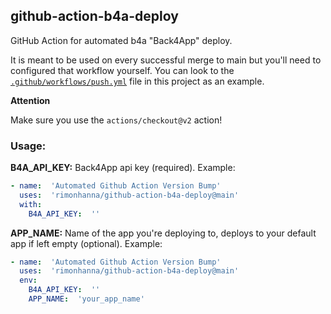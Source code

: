 ## github-action-b4a-deploy

GitHub Action for automated b4a "Back4App" deploy.

It is meant to be used on every successful merge to main but 
you'll need to configured that workflow yourself. You can look to the
[`.github/workflows/push.yml`](./.github/workflows/push.yml) file in this project as an example.

**Attention**

Make sure you use the `actions/checkout@v2` action!

### Usage:
**B4A_API_KEY:** Back4App api key  (required). Example:
```yaml
- name:  'Automated Github Action Version Bump'
  uses:  'rimonhanna/github-action-b4a-deploy@main'
  with:
    B4A_API_KEY:  ''
```
**APP_NAME:** Name of the app you're deploying to, deploys to your default app if left empty (optional). Example:
```yaml
- name:  'Automated Github Action Version Bump'
  uses:  'rimonhanna/github-action-b4a-deploy@main'
  env:
    B4A_API_KEY:  ''
    APP_NAME:  'your_app_name'
```
